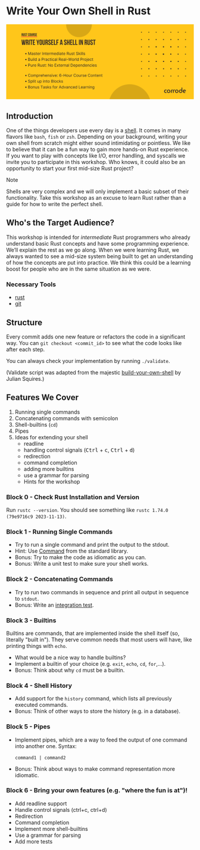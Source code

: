 # Write Your Own Shell in Rust

![Course banner](assets/banner.png)

## Introduction

One of the things developers use every day is a [shell](https://multicians.org/shell.html). It comes in many flavors like `bash`, `fish` or `zsh`. Depending on your background, writing your own shell from scratch might either sound intimidating or pointless. We like to believe that it can be a fun way to gain more hands-on Rust experience. If you want to play with concepts like I/O, error handling, and syscalls we invite you to participate in this workshop. Who knows, it could also be an opportunity to start your first mid-size Rust project?

> [!NOTE]
> Shells are very complex and we will only implement a basic subset of their functionality.
> Take this workshop as an excuse to learn Rust rather than a guide for how to write the perfect shell.

## Who's the Target Audience?

This workshop is intended for *intermediate* Rust programmers who already understand basic Rust concepts and have some programming experience. We’ll explain the rest as we go along.
When we were learning Rust, we always wanted to see a mid-size system being built to get an understanding of how the concepts are put into practice. We think this could be a learning boost for people who are in the same situation as we were.

### Necessary Tools

* [rust](https://www.rust-lang.org/tools/install)
* [git](https://git-scm.com/)

## Structure

Every commit adds one new feature or refactors the code in a significant way.
You can `git checkout <commit_id>` to see what the code looks like after each step.

You can always check your implementation by running `./validate`.

(Validate script was adapted from the majestic [build-your-own-shell](https://github.com/tokenrove/build-your-own-shell) by Julian Squires.)

## Features We Cover

1. Running single commands
2. Concatenating commands with semicolon
3. Shell-builtins (`cd`)
4. Pipes
5. Ideas for extending your shell
   - readline
   - handling control signals (<kbd>Ctrl</kbd> + <kbd>c</kbd>, <kbd>Ctrl</kbd> + <kbd>d</kbd>)
   - redirection
   - command completion
   - adding more builtins
   - use a grammar for parsing
   - Hints for the workshop

### Block 0 - Check Rust Installation and Version

Run `rustc --version`.
You should see something like `rustc 1.74.0 (79e9716c9 2023-11-13)`.

### Block 1 - Running Single Commands

- Try to run a single command and print the output to the stdout.
- Hint: Use [Command](https://doc.rust-lang.org/std/process/struct.Command.html) from the standard library.
- Bonus: Try to make the code as idiomatic as you can.
- Bonus: Write a unit test to make sure your shell works.

### Block 2 - Concatenating Commands

- Try to run two commands in sequence and print all output in sequence
  to `stdout`.
- Bonus: Write an [integration test](https://doc.rust-lang.org/rust-by-example/testing/integration_testing.html).

### Block 3 - Builtins

Builtins are commands, that are implemented inside the shell itself (so, literally "built in").
They serve common needs that most users will have, like printing things with `echo`.

- What would be a nice way to handle builtins?
- Implement a builtin of your choice (e.g. `exit`, `echo`, `cd`, 
  `for`,...).
- Bonus: Think about why `cd` must be a builtin.

### Block 4 - Shell History

- Add support for the `history` command, which lists all previously executed commands.
- Bonus: Think of other ways to store the history (e.g. in a database).

### Block 5 - Pipes

- Implement pipes, which are a way to feed the output of one command into another one.
	Syntax:

	```shell
	command1 | command2
	```

- Bonus: Think about ways to make command representation more idiomatic.

### Block 6 - Bring your own features (e.g. "where the fun is at")!

* Add readline support
* Handle control signals (ctrl+c, ctrl+d)
* Redirection
* Command completion
* Implement more shell-builtins
* Use a grammar for parsing
* Add more tests
